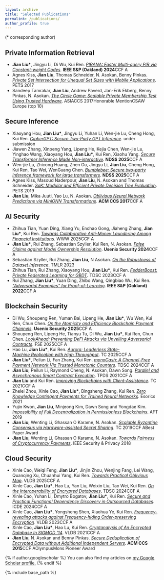 ```yaml
---
layout: archive
title: "Selected Publications"
permalink: /publications/
author_profile: true
---
```

(\* corresponding author)

Private Information Retrieval
------
-	**Jian Liu\***, Jingyu Li, Di Wu, Kui Ren. *[PIRANA: Faster Multi-query PIR via Constant-weight Codes](https://eprint.iacr.org/2022/1401)*. **IEEE S&P (Oakland) 2024**<span class="tag tag-a">CCF A</span>
-	Agnes Kiss, **Jian Liu**, Thomas Schneider, N. Asokan, Benny Pinkas. *[Private Set Intersection for Unequal Set Sizes with Mobile Applications](https://eprint.iacr.org/2017/670)*. PETS 2017
-	Sandeep Tamrakar, **Jian Liu**, Andrew Paverd, Jan-Erik Ekberg, Benny Pinkas, N. Asokan. *[The Circle Game: Scalable Private Membership Test Using Trusted Hardware](https://arxiv.org/abs/1606.01655)*. ASIACCS 2017<span class="tag tag-c">Honorable Mention</span><span class="tag tag-c">CSAW Europe (top 10)</span>

Secure Inference
------
-	Xiaoyang Hou, **Jian Liu\***, Jingyu Li, Yuhan Li, Wen-jie Lu, Cheng Hong, Kui Ren. *[CipherGPT: Secure Two-Party GPT Inference](https://eprint.iacr.org/2023/1147)*. under submission
-	Jiawen Zhang, Xinpeng Yang, Lipeng He, Kejia Chen, Wen-jie Lu, Yinghao Wang,  Xiaoyang Hou, **Jian Liu\***, Kui Ren, Xiaohu Yang. *[Secure Transformer Inference Made Non-interactive](https://eprint.iacr.org/2024/136.pdf)*. **NDSS 2025**<span class="tag tag-a">CCF A</span>
- Wen-jie Lu, Zhicong Huang, Zhen Gu, Jingyu Li, **Jian Liu**, Cheng Hong, Kui Ren, Tao Wei, WenGuang Chen. *[Bumblebee: Secure two-party inference framework for large transformers](https://www.ndss-symposium.org/wp-content/uploads/2025-57-paper.pdf)*. **NDSS 2025**<span class="tag tag-a">CCF A</span>
-	Agnes Kiss, Masoud Naderpour, **Jian Liu**, N. Asokan and Thomas Schneider. *[SoK: Modular and Efficient Private Decision Tree Evaluation](https://eprint.iacr.org/2018/1099)*. PETS 2019
-	**Jian Liu**, Mika Juuti, Yao Lu, N. Asokan. *[Oblivious Neural Network Predictions via MiniONN Transformations](https://eprint.iacr.org/2017/452)*. **ACM CCS 2017**<span class="tag tag-a">CCF A</span>

AI Security
------
- Zhihua Tian, Yuan Ding, Xiang Yu, Enchao Gong, Jiaheng Zhang, **Jian Liu\***, Kui Ren. *[Towards Collaborative Anti-Money Laundering Among Financial Institutions](https://arxiv.org/abs/2502.19952)*. WWW 2025<span class="tag tag-a">CCF A</span>
-	**Jian Liu\***, Rui Zhang, Sebastian Szyller, Kui Ren, N. Asokan. *[False Claims against Model Ownership Resolution](https://arxiv.org/abs/2304.06607)*. **Usenix Security 2024**<span class="tag tag-a">CCF A</span>
-	Sebastian Szyller, Rui Zhang, **Jian Liu**, N Asokan. *[On the Robustness of Dataset Inference](https://arxiv.org/abs/2210.13631)*. TMLR 2023
-	Zhihua Tian, Rui Zhang, Xiaoyang Hou, **Jian Liu\***, Kui Ren. *[FedderBoost: Private Federated Learning for GBDT](https://arxiv.org/abs/2011.02796)*. TDSC 2023<span class="tag tag-a">CCF A</span>
-	Rui Zhang, **Jian Liu\***, Yuan Ding, Zhibo Wang, Qingbiao Wu, Kui Ren. *["Adversarial Examples" for Proof-of-Learning](https://arxiv.org/abs/2108.09454)*. **IEEE S&P (Oakland) 2022**<span class="tag tag-a">CCF A</span>


Blockchain Security
------
- Di Wu, Shoupeng Ren, Yuman Bai, Lipeng He, **Jian Liu\***, Wu Wen, Kui Ren, Chun Chen. *[On the Atomicity and Efficiency Blockchain Payment Channels](https://eprint.iacr.org/2025/180)*. **Usenix Security 2025**<span class="tag tag-a">CCF A</span>
- Shoupeng Ren, Lipeng He, Tianyu Tu, Di Wu, **Jian Liu\***, Kui Ren, Chun Chen. *[LookAhead: Preventing DeFi Attacks via Unveiling Adversarial Contracts](https://arxiv.org/abs/2401.07261)*. FSE 2025<span class="tag tag-a">CCF A</span>
-	Hao Lu, **Jian Liu\***, Kui Ren. *[Aurora: Leaderless State-Machine Replication with High Throughput](https://eprint.iacr.org/2023/1463)*. TC 2025<span class="tag tag-a">CCF A</span>
-	**Jian Liu\***, Peilun Li, Fan Zhang, Kui Ren. *[monoCash: A Channel-Free Payment Network Via Trusted Monotonic Counters](https://ieeexplore.ieee.org/abstract/document/10416274)*. TDSC 2024<span class="tag tag-a">CCF A</span>
-	**Jian Liu**, Peilun Li, Raymond Cheng, N. Asokan, Dawn Song. *[Parallel and Asynchronous Smart Contract Execution](https://arxiv.org/pdf/2306.05007.pdf)*. TPDS 2021<span class="tag tag-a">CCF A</span>
-	**Jian Liu** and Kui Ren. *[Improving Blockchains with Client-Assistance](https://ieeexplore.ieee.org/document/9399833)*. TC 2021<span class="tag tag-a">CCF A</span>
-	Zhelei Zhou, Xinle Cao, **Jian Liu\***, Bingsheng Zhang, Kui Ren. *[Zero Knowledge Contingent Payments for Trained Neural Networks](https://eprint.iacr.org/2021/594)*. Esorics 2021
-	Yujin Kwon, **Jian Liu**, Minjeong Kim, Dawn Song and Yongdae Kim. *[Impossibility of Full Decentralization in Permissionless Blockchains](https://arxiv.org/abs/1905.05158)*. AFT 2019
-	**Jian Liu**, Wenting Li, Ghassan O Karame, N. Asokan. *[Scalable Byzantine Consensus via Hardware-assisted Secret Sharing](https://ieeexplore.ieee.org/document/8419336)*. TC 2019<span class="tag tag-a">CCF A</span><span class="tag tag-c">Best Paper Award</span>
-	**Jian Liu**, Wenting Li, Ghassan O Karame, N. Asokan. *[Towards Fairness of Cryptocurrency Payments](https://ieeexplore.ieee.org/document/8395135)*. IEEE Security & Privacy 2018

Cloud Security
------
- Xinle Cao, Weiqi Feng, **Jian Liu\***, Jinjin Zhou, Wenjing Fang, Lei Wang, Quanqing Xu, Chuanhui Yang, Kui Ren. *[Towards Practical Oblivious Map](https://eprint.iacr.org/2024/1650)*. VLDB 2025<span class="tag tag-a">CCF A</span>
-	Xinle Cao, **Jian Liu\***, Hao Lu, Yan Liu, Weixin Liu, Tao Wei, Kui Ren. *[On the Interoperability of Encrypted Databases](https://ieeexplore.ieee.org/abstract/document/10588984)*. TDSC 2024<span class="tag tag-a">CCF A</span>
-	Xinle Cao, Yuhan Li, Dmytro Bogatov, **Jian Liu\***, Kui Ren. *[Secure and Practical Functional Dependency Discovery in Outsourced Databases](https://eprint.iacr.org/2023/1969)*. ICDE 2024<span class="tag tag-a">CCF A</span>
-	Xinle Cao, **Jian Liu\***, Yongsheng Shen, Xiaohua Ye, Kui Ren. *[Frequency-revealing attacks against Frequency-hiding Order-preserving Encryption](https://eprint.iacr.org/2023/1122)*. VLDB 2023<span class="tag tag-a">CCF A</span>
-	Xinle Cao, **Jian Liu\***, Hao Lu, Kui Ren. *[Cryptanalysis of An Encrypted Database In SIGMOD '14](http://vldb.org/pvldb/vol14/p1743-liu.pdf)*. VLDB 2021<span class="tag tag-a">CCF A</span>
-	**Jian Liu**, N. Asokan and Benny Pinkas. *[Secure Deduplication of Encrypted Data without Additional Independent Servers](https://eprint.iacr.org/2015/455)*. **ACM CCS 2015**<span class="tag tag-a">CCF A</span><span class="tag tag-c">OlympusMons Pioneer Award</span>



{% if author.googlescholar %}
  You can also find my articles on <u><a href="{{author.googlescholar}}">my Google Scholar profile</a>.</u>
{% endif %}

{% include base_path %}

<!-- {% for post in site.publications reversed %}
  {% include archive-single.html %}
{% endfor %} -->

